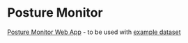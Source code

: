 # Posture Monitor
[Posture Monitor Web App](https://posture-monitor.herokuapp.com) - to be used with [example dataset](https://github.com/jan-zajac/POSTURE_MONITOR_FINAL/blob/master/data_new_copy_copy.csv)
